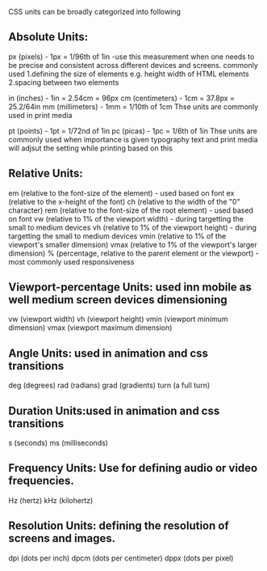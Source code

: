 
CSS units can be broadly categorized into following

Absolute Units:
---------------------
px (pixels)      - 1px = 1/96th of 1in  -use this measurement when one needs to be precise and consistent across different devices and screens. commonly used 
    1.defining the size of elements e.g. height width of HTML elements
    2.spacing between two elements 

in (inches)      - 1in = 2.54cm = 96px
cm (centimeters) - 1cm = 37.8px = 25.2/64in
mm (millimeters) - 1mm = 1/10th of 1cm
    Thse units are commonly used in print media 


pt (points)      - 1pt = 1/72nd of 1in
pc (picas)       - 	1pc = 1/6th of 1in
 Thse units are commonly used when importance is given typography text and print media will adjsut the setting while printing based on this

Relative Units:
--------------------
em (relative to the font-size of the element) - used based on font 
ex (relative to the x-height of the font)
ch (relative to the width of the "0" character)
rem (relative to the font-size of the root element) - used based on font 
vw (relative to 1% of the viewport width)  - during targetting the small to medium devices
vh (relative to 1% of the viewport height) - during targetting the small to medium devices
vmin (relative to 1% of the viewport's smaller dimension)
vmax (relative to 1% of the viewport's larger dimension)
% (percentage, relative to the parent element or the viewport) - most commonly used
responsiveness 



Viewport-percentage Units: used inn mobile as well medium screen devices dimensioning 
------------------------
vw (viewport width)
vh (viewport height)
vmin (viewport minimum dimension)
vmax (viewport maximum dimension)


Angle Units: used in animation and css transitions
----------------
deg (degrees)
rad (radians)
grad (gradients)
turn (a full turn)

Duration Units:used in animation and css transitions
----------------------
s (seconds)
ms (milliseconds)

Frequency Units: Use for defining audio or video frequencies.
--------------------
Hz (hertz)
kHz (kilohertz)

Resolution Units: defining the resolution of screens and images.
-------------
dpi (dots per inch)
dpcm (dots per centimeter)
dppx (dots per pixel)
